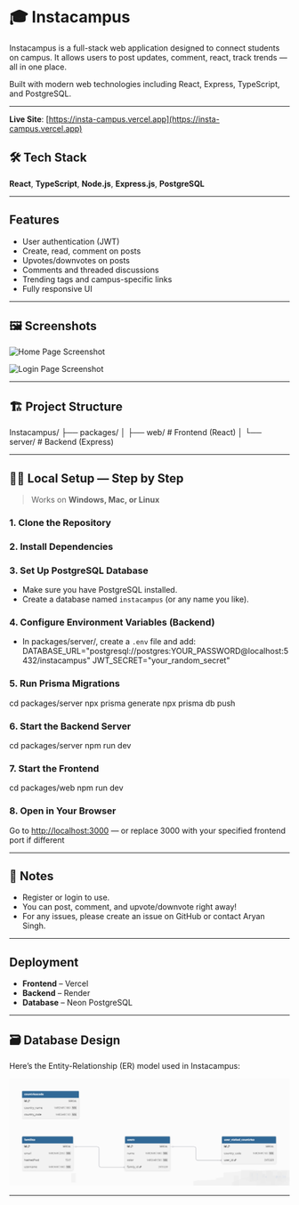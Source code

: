 # 🎓 Instacampus

Instacampus is a full-stack web application designed to connect students on campus. It allows users to post updates, comment, react, track trends — all in one place.

Built with modern web technologies including React, Express, TypeScript, and PostgreSQL.

---
 **Live Site**: [https://insta-campus.vercel.app](https://insta-campus.vercel.app)
## 🛠️ Tech Stack

**React**, **TypeScript**, **Node.js**, **Express.js**, **PostgreSQL**

---

## Features

- User authentication (JWT)
- Create, read, comment on posts
- Upvotes/downvotes on posts
- Comments and threaded discussions
- Trending tags and campus-specific links
- Fully responsive UI

---

## 🖼️ Screenshots
<p>
  <img src="FeedPageimg.jpeg" width="400" alt="Home Page Screenshot"/>
</p>
<p>
  <img src="LoginPage.jpeg" width="400" alt="Login Page Screenshot"/>
</p>


---

## 🏗️ Project Structure

Instacampus/
├── packages/
│ ├── web/ # Frontend (React)
│ └── server/ # Backend (Express)


---

## 🧑‍💻 Local Setup — Step by Step

> Works on **Windows, Mac, or Linux**

### 1. **Clone the Repository**


### 2. **Install Dependencies**


### 3. **Set Up PostgreSQL Database**

- Make sure you have PostgreSQL installed.
- Create a database named `instacampus` (or any name you like).

### 4. **Configure Environment Variables (Backend)**

- In packages/server/, create a `.env` file and add:
DATABASE_URL="postgresql://postgres:YOUR_PASSWORD@localhost:5432/instacampus"
JWT_SECRET="your_random_secret"

### 5. **Run Prisma Migrations**

cd packages/server
npx prisma generate
npx prisma db push


### 6. **Start the Backend Server**

cd packages/server
npm run dev
### 7. **Start the Frontend**

cd packages/web
npm run dev
### 8. **Open in Your Browser**

Go to [http://localhost:3000](http://localhost:3000) — or replace 3000 with your specified frontend port if different

---

## 📝 Notes

- Register or login to use.
- You can post, comment, and upvote/downvote right away!
- For any issues, please create an issue on GitHub or contact Aryan Singh.

---

## Deployment

- **Frontend** – Vercel
- **Backend** – Render
- **Database** – Neon PostgreSQL
---

## 🗃️ Database Design

Here’s the Entity-Relationship (ER) model used in Instacampus:

<p align="center">
  <img src="er_diagram_travellaDB.png" alt="Instacampus ER Diagram" width="600"/>
</p>

---
